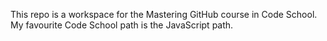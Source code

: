 This repo is a workspace for the Mastering GitHub course in Code School.
My favourite Code School path is the JavaScript path.